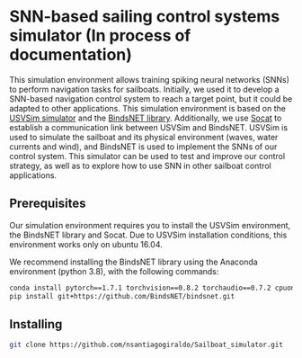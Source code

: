 # SNN-based sailing control systems simulator (In process of documentation)

This simulation environment allows training spiking neural networks (SNNs) to perform navigation tasks for sailboats. Initially, we used it to develop a SNN-based navigation control system to reach a target point, but it could be adapted to other applications. This simulation environment is based on the [USVSim simulator](https://github.com/disaster-robotics-proalertas/usv_sim_lsa) and the [BindsNET library](https://bindsnet-docs.readthedocs.io/). Additionally, we use [Socat](http://www.dest-unreach.org/socat/) to establish a communication link between USVSim and BindsNET. USVSim is used to simulate the sailboat and its physical environment (waves, water currents and wind), and BindsNET is used to implement the SNNs of our control system. This simulator can be used to test and improve our control strategy, as well as to explore how to use SNN in other sailboat control applications.


## Prerequisites

Our simulation environment requires you to install the USVSim environment, the BindsNET library and Socat. Due to USVSim installation conditions, this environment works only on ubuntu 16.04.

We recommend installing the BindsNET library using the Anaconda environment (python 3.8), with the following commands:

```bash
conda install pytorch==1.7.1 torchvision==0.8.2 torchaudio==0.7.2 cpuonly -c pytorch 
pip install git+https://github.com/BindsNET/bindsnet.git
```

## Installing



```bash
git clone https://github.com/nsantiagogiraldo/Sailboat_simulator.git

```
